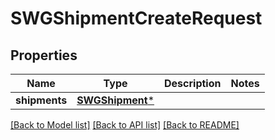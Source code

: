 # SWGShipmentCreateRequest

## Properties
Name | Type | Description | Notes
------------ | ------------- | ------------- | -------------
**shipments** | [**SWGShipment***](SWGShipment.md) |  | 

[[Back to Model list]](../README.md#documentation-for-models) [[Back to API list]](../README.md#documentation-for-api-endpoints) [[Back to README]](../README.md)


